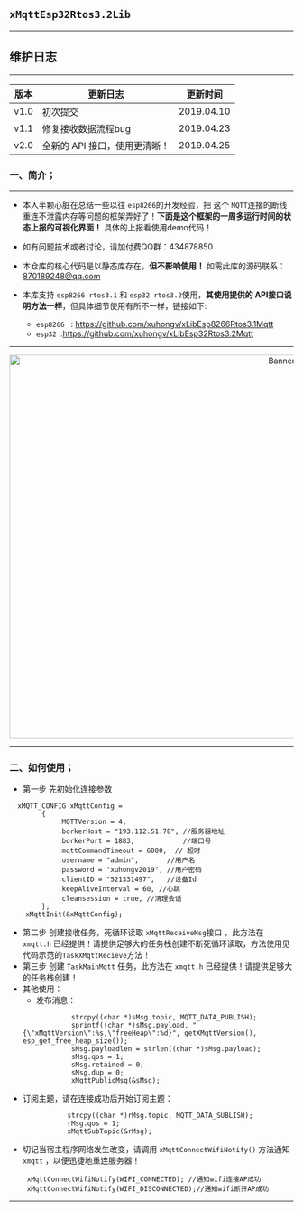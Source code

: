 
## `xMqttEsp32Rtos3.2Lib`

----------
## 维护日志
----------

|  版本   |   更新日志  | 更新时间    |     
| --- | --- | --- | 
|  v1.0   |    初次提交 | 2019.04.10  |     
|  v1.1 |    修复接收数据流程bug |  2019.04.23   |    
|  v2.0 |    全新的 API 接口，使用更清晰！ |  2019.04.25   |    

### 一、简介；

----------


 - 本人半颗心脏在总结一些以往 `esp8266`的开发经验，把 这个 `MQTT`连接的断线重连不泄露内存等问题的框架弄好了！**下面是这个框架的一周多运行时间的状态上报的可视化界面！** 具体的上报看使用demo代码！

 - 如有问题技术或者讨论，请加付费QQ群：434878850 
 - 本仓库的核心代码是以静态库存在，**但不影响使用！** 如需此库的源码联系：870189248@qq.com
 - 本库支持 `esp8266 rtos3.1` 和 `esp32 rtos3.2`使用，**其使用提供的 API接口说明方法一样**，但具体细节使用有所不一样，链接如下:
   - `esp8266 ` : https://github.com/xuhongv/xLibEsp8266Rtos3.1Mqtt
   - `esp32 `:https://github.com/xuhongv/xLibEsp32Rtos3.2Mqtt


----------


<p align="center">
  <img src="png/header.png" width="950px" height="680px" alt="Banner" />
</p>


----------
### 二、如何使用；

- 第一步 先初始化连接参数

```
  xMQTT_CONFIG xMqttConfig =
        {
            .MQTTVersion = 4,
            .borkerHost = "193.112.51.78", //服务器地址
            .borkerPort = 1883,            //端口号
            .mqttCommandTimeout = 6000,  // 超时
            .username = "admin",       //用户名
            .password = "xuhongv2019", //用户密码
            .clientID = "521331497",   //设备Id
            .keepAliveInterval = 60, //心跳
            .cleansession = true, //清理会话
        };
    xMqttInit(&xMqttConfig);
  ```  
  - 第二步 创建接收任务，死循环读取 ```xMqttReceiveMsg```接口 ，此方法在 ```xmqtt.h``` 已经提供！请提供足够大的任务栈创建不断死循环读取，方法使用见代码示范的```TaskXMqttRecieve```方法！
  - 第三步 创建 ```TaskMainMqtt``` 任务，此方法在 ```xmqtt.h``` 已经提供！请提供足够大的任务栈创建！
  - 其他使用：
    - 发布消息：
    ```
                strcpy((char *)sMsg.topic, MQTT_DATA_PUBLISH);
                sprintf((char *)sMsg.payload, "{\"xMqttVersion\":%s,\"freeHeap\":%d}", getXMqttVersion(), esp_get_free_heap_size());
                sMsg.payloadlen = strlen((char *)sMsg.payload);
                sMsg.qos = 1;
                sMsg.retained = 0;
                sMsg.dup = 0;
                xMqttPublicMsg(&sMsg);
    ```
   - 订阅主题，请在连接成功后开始订阅主题：
     ```
                strcpy((char *)rMsg.topic, MQTT_DATA_SUBLISH);
                rMsg.qos = 1;
                xMqttSubTopic(&rMsg);
     ```
   - 切记当宿主程序网络发生改变，请调用 ```xMqttConnectWifiNotify()``` 方法通知 ```xmqtt``` ，以便迅捷地重连服务器！
     ```
      xMqttConnectWifiNotify(WIFI_CONNECTED); //通知wifi连接AP成功
      xMqttConnectWifiNotify(WIFI_DISCONNECTED);//通知wifi断开AP成功
     ```
   
  ----------
  
